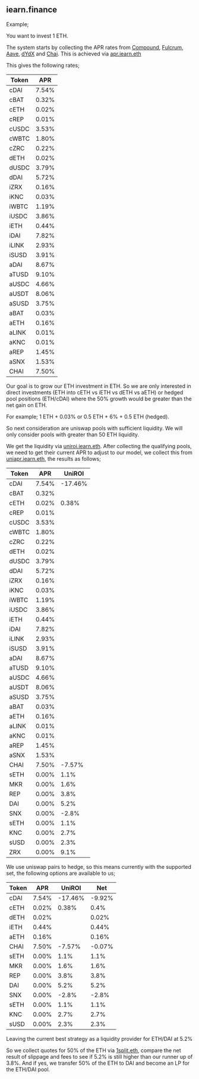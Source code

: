 ## iearn.finance

Example;

You want to invest 1 ETH.

The system starts by collecting the APR rates from [Compound](http://compound.finance), [Fulcrum](https://fulcrum.trade/), [Aave](http://aave.com/),  [dYdX](http://dydx.exchange/) and [Chai](https://chai.money/). This is achieved via [apr.iearn.eth](https://etherscan.io/address/0x97ff4a1b787ade6b94cca95b61f79417c673331d#readContract)

This gives the following rates;

| Token | APR |
| -- | -- |
| cDAI | 7.54% |
| cBAT | 0.32% |
| cETH | 0.02% |
| cREP | 0.01% |
| cUSDC | 3.53% |
| cWBTC | 1.80% |
| cZRC | 0.22% |
| dETH | 0.02% |
| dUSDC | 3.79% |
| dDAI | 5.72% |
| iZRX | 0.16% |
| iKNC | 0.03% |
| iWBTC | 1.19% |
| iUSDC | 3.86% |
| iETH | 0.44% |
| iDAI | 7.82% |
| iLINK | 2.93% |
| iSUSD | 3.91% |
| aDAI | 8.67% |
| aTUSD | 9.10% |
| aUSDC | 4.66% |
| aUSDT | 8.06% |
| aSUSD | 3.75% |
| aBAT | 0.03% |
| aETH | 0.16% |
| aLINK | 0.01% |
| aKNC | 0.01% |
| aREP | 1.45% |
| aSNX | 1.53% |
| CHAI | 7.50% |

Our goal is to grow our ETH investment in ETH. So we are only interested in direct investments (ETH into cETH vs iETH vs dETH vs aETH) or hedged pool positions (ETH/cDAI) where the 50% growth would be greater than the net gain on ETH.

For example; 1 ETH + 0.03% or 0.5 ETH + 6% + 0.5 ETH (hedged).

So next consideration are uniswap pools with sufficient liquidity. We will only consider pools with greater than 50 ETH liquidity.

We get the liquidity via [uniroi.iearn.eth](https://etherscan.io/address/0xd04ca0ae1cd8085438fdd8c22a76246f315c2687#readContract). After collecting the qualifying pools, we need to get their current APR to adjust to our model, we collect this from [uniapr.iearn.eth](https://etherscan.io/address/0x4c70D89A4681b2151F56Dc2c3FD751aBb9CE3D95#readContract), the results as follows;

| Token | APR | UniROI |
| -- | -- | -- |
| cDAI | 7.54% | -17.46% |
| cBAT | 0.32% | |
| cETH | 0.02% | 0.38% |
| cREP | 0.01% | |
| cUSDC | 3.53% | |
| cWBTC | 1.80% | |
| cZRC | 0.22% | |
| dETH | 0.02% | |
| dUSDC | 3.79% | |
| dDAI | 5.72% | |
| iZRX | 0.16% | |
| iKNC | 0.03% | |
| iWBTC | 1.19% | |
| iUSDC | 3.86% | |
| iETH | 0.44% | |
| iDAI | 7.82% | |
| iLINK | 2.93% | |
| iSUSD | 3.91% | |
| aDAI | 8.67% | |
| aTUSD | 9.10% | |
| aUSDC | 4.66% | |
| aUSDT | 8.06% | |
| aSUSD | 3.75% | |
| aBAT | 0.03% | |
| aETH | 0.16% | |
| aLINK | 0.01% | |
| aKNC | 0.01% | |
| aREP | 1.45% | |
| aSNX | 1.53% | |
| CHAI | 7.50% | -7.57% |
| sETH | 0.00% | 1.1% |
| MKR | 0.00% | 1.6% |
| REP | 0.00% | 3.8% |
| DAI | 0.00% | 5.2% |
| SNX | 0.00% | -2.8% |
| sETH | 0.00% | 1.1% |
| KNC | 0.00% | 2.7% |
| sUSD | 0.00% | 2.3% |
| ZRX | 0.00% | 9.1% |

We use uniswap pairs to hedge, so this means currently with the supported set, the following options are available to us;

| Token | APR | UniROI | Net |
| -- | -- | -- | -- |
| cDAI | 7.54% | -17.46% | -9.92% |
| cETH | 0.02% | 0.38% | 0.4% |
| dETH | 0.02% | | 0.02% |
| iETH | 0.44% | | 0.44% |
| aETH | 0.16% | |0.16% |
| CHAI | 7.50% | -7.57% | -0.07% |
| sETH | 0.00% | 1.1% | 1.1% |
| MKR | 0.00% | 1.6% | 1.6% |
| REP | 0.00% | 3.8% | 3.8% |
| DAI | 0.00% | 5.2% | 5.2% |
| SNX | 0.00% | -2.8% | -2.8% |
| sETH | 0.00% | 1.1% | 1.1% |
| KNC | 0.00% | 2.7% | 2.7% |
| sUSD | 0.00% | 2.3% | 2.3% |

Leaving the current best strategy as a liquidity provider for ETH/DAI at 5.2%

So we collect quotes for 50% of the ETH via [1split.eth](https://etherscan.io/address/1split.eth#code), compare the net result of slippage and fees to see if 5.2% is still higher than our runner up of 3.8%. And if yes, we transfer 50% of the ETH to DAI and become an LP for the ETH/DAI pool.

